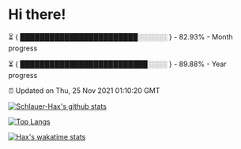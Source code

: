 # Hi there!

⏳ { ████████████████████████░░░░░░ } - 82.93% - Month progress

⏳ { ██████████████████████████░░░░ } - 89.88% - Year progress

⏰ Updated on Thu, 25 Nov 2021 01:10:20 GMT


[![Schlauer-Hax's github stats](https://github-readme-stats.vercel.app/api?username=Schlauer-Hax&show_icons=true&theme=dark&count_private=true)](https://github.com/Schlauer-Hax)


[![Top Langs](https://github-readme-stats.vercel.app/api/top-langs/?username=Schlauer-Hax&layout=compact&theme=dark)](https://github.com/Schlauer-Hax?tab=repositories)


[![Hax's wakatime stats](https://github-readme-stats.vercel.app/api/wakatime?username=Hax&theme=dark)](https://wakatime.com/@Hax)

